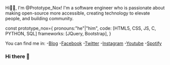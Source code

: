 Hi👋🏾, I'm @Prototype_Nox! I'm a software engineer who is passionate about making open-source more accessible, creating technology to elevate people, and building community.

const prototype_nox={
pronouns:"he"|"him",
code: [HTML5, CSS, JS, C, PYTHON, SQL]
frameworks: [JQuery, Bootstrap],
}

You can find me in:
-[Blog](https://www.wordpress.com)
-[Facebook](https://www.facebook.com)
-[Twitter](https://www.wordpress.com)
-[Instagram](https://www.instagram.com)
-[Youtube](https://www.youtube.com)
-[Spotify](https://www.spotify.com)

### Hi there 👋

<!--
**prototypenox/prototypenox** is a ✨ _special_ ✨ repository because its `README.md` (this file) appears on your GitHub profile.

Here are some ideas to get you started:

- 🔭 I’m currently working on ...
- 🌱 I’m currently learning ...
- 👯 I’m looking to collaborate on ...
- 🤔 I’m looking for help with ...
- 💬 Ask me about ...
- 📫 How to reach me: ...
- 😄 Pronouns: ...
- ⚡ Fun fact: ...
-->
